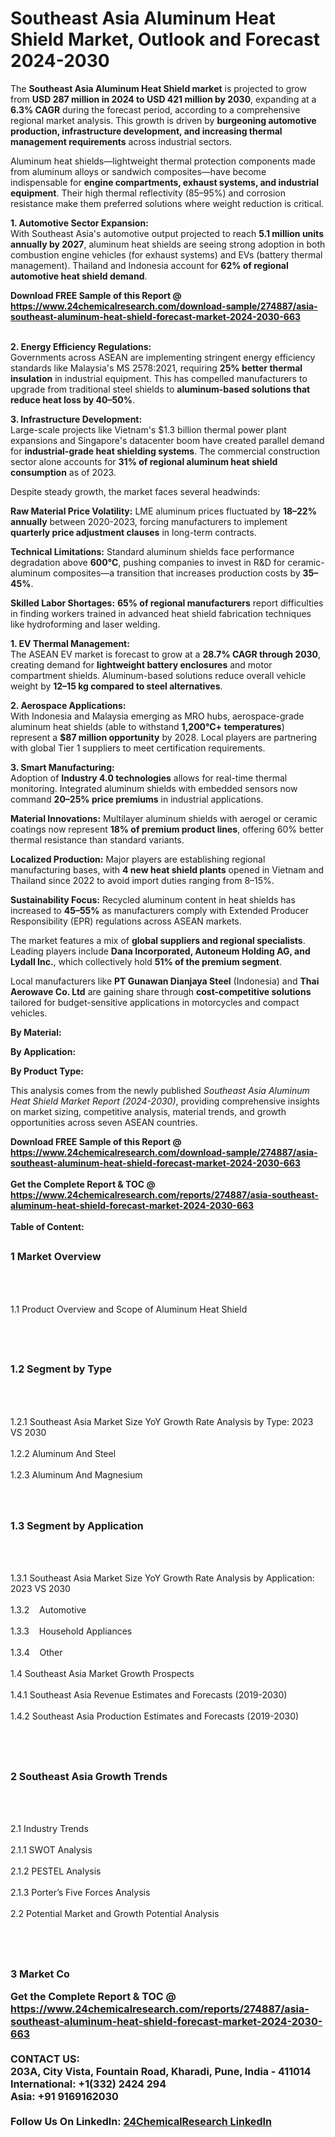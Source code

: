 <h1>Southeast Asia Aluminum Heat Shield Market, Outlook and Forecast 2024-2030</h1><p>The <strong>Southeast Asia Aluminum Heat Shield market</strong> is projected to grow from <strong>USD 287 million in 2024 to USD 421 million by 2030</strong>, expanding at a <strong>6.3% CAGR</strong> during the forecast period, according to a comprehensive regional market analysis. This growth is driven by <strong>burgeoning automotive production, infrastructure development, and increasing thermal management requirements</strong> across industrial sectors.</p><p>Aluminum heat shields—lightweight thermal protection components made from aluminum alloys or sandwich composites—have become indispensable for <strong>engine compartments, exhaust systems, and industrial equipment</strong>. Their high thermal reflectivity (85–95%) and corrosion resistance make them preferred solutions where weight reduction is critical.</p><p><strong>1. Automotive Sector Expansion:</strong><br>
With Southeast Asia's automotive output projected to reach <strong>5.1 million units annually by 2027</strong>, aluminum heat shields are seeing strong adoption in both combustion engine vehicles (for exhaust systems) and EVs (battery thermal management). Thailand and Indonesia account for <strong>62% of regional automotive heat shield demand</strong>.</p><div><b>Download FREE Sample of this Report @ 
            <a href="https://www.24chemicalresearch.com/download-sample/274887/asia-southeast-aluminum-heat-shield-forecast-market-2024-2030-663">
            https://www.24chemicalresearch.com/download-sample/274887/asia-southeast-aluminum-heat-shield-forecast-market-2024-2030-663</a></b></div><br><p><strong>2. Energy Efficiency Regulations:</strong><br>
Governments across ASEAN are implementing stringent energy efficiency standards like Malaysia's MS 2578:2021, requiring <strong>25% better thermal insulation</strong> in industrial equipment. This has compelled manufacturers to upgrade from traditional steel shields to <strong>aluminum-based solutions that reduce heat loss by 40–50%</strong>.</p><p><strong>3. Infrastructure Development:</strong><br>
Large-scale projects like Vietnam's $1.3 billion thermal power plant expansions and Singapore's datacenter boom have created parallel demand for <strong>industrial-grade heat shielding systems</strong>. The commercial construction sector alone accounts for <strong>31% of regional aluminum heat shield consumption</strong> as of 2023.</p><p>Despite steady growth, the market faces several headwinds:</p><p><strong>Raw Material Price Volatility:</strong> LME aluminum prices fluctuated by <strong>18–22% annually</strong> between 2020-2023, forcing manufacturers to implement <strong>quarterly price adjustment clauses</strong> in long-term contracts.</p><p><strong>Technical Limitations:</strong> Standard aluminum shields face performance degradation above <strong>600°C</strong>, pushing companies to invest in R&amp;D for ceramic-aluminum composites—a transition that increases production costs by <strong>35–45%</strong>.</p><p><strong>Skilled Labor Shortages:</strong> <strong>65% of regional manufacturers</strong> report difficulties in finding workers trained in advanced heat shield fabrication techniques like hydroforming and laser welding.</p><p><strong>1. EV Thermal Management:</strong><br>
The ASEAN EV market is forecast to grow at a <strong>28.7% CAGR through 2030</strong>, creating demand for <strong>lightweight battery enclosures</strong> and motor compartment shields. Aluminum-based solutions reduce overall vehicle weight by <strong>12–15 kg compared to steel alternatives</strong>.</p><p><strong>2. Aerospace Applications:</strong><br>
With Indonesia and Malaysia emerging as MRO hubs, aerospace-grade aluminum heat shields (able to withstand <strong>1,200°C+ temperatures</strong>) represent a <strong>$87 million opportunity</strong> by 2028. Local players are partnering with global Tier 1 suppliers to meet certification requirements.</p><p><strong>3. Smart Manufacturing:</strong><br>
Adoption of <strong>Industry 4.0 technologies</strong> allows for real-time thermal monitoring. Integrated aluminum shields with embedded sensors now command <strong>20–25% price premiums</strong> in industrial applications.</p><p><strong>Material Innovations:</strong> Multilayer aluminum shields with aerogel or ceramic coatings now represent <strong>18% of premium product lines</strong>, offering 60% better thermal resistance than standard variants.</p><p><strong>Localized Production:</strong> Major players are establishing regional manufacturing bases, with <strong>4 new heat shield plants</strong> opened in Vietnam and Thailand since 2022 to avoid import duties ranging from 8–15%.</p><p><strong>Sustainability Focus:</strong> Recycled aluminum content in heat shields has increased to <strong>45–55%</strong> as manufacturers comply with Extended Producer Responsibility (EPR) regulations across ASEAN markets.</p><p>The market features a mix of <strong>global suppliers and regional specialists</strong>. Leading players include <strong>Dana Incorporated, Autoneum Holding AG, and Lydall Inc.</strong>, which collectively hold <strong>51% of the premium segment</strong>.</p><p>Local manufacturers like <strong>PT Gunawan Dianjaya Steel</strong> (Indonesia) and <strong>Thai Aerowave Co. Ltd</strong> are gaining share through <strong>cost-competitive solutions</strong> tailored for budget-sensitive applications in motorcycles and compact vehicles.</p><p><strong>By Material:</strong></p><p><strong>By Application:</strong></p><p><strong>By Product Type:</strong></p><p>This analysis comes from the newly published <em>Southeast Asia Aluminum Heat Shield Market Report (2024-2030)</em>, providing comprehensive insights on market sizing, competitive analysis, material trends, and growth opportunities across seven ASEAN countries.</p><div><b>Download FREE Sample of this Report @ 
            <a href="https://www.24chemicalresearch.com/download-sample/274887/asia-southeast-aluminum-heat-shield-forecast-market-2024-2030-663">
            https://www.24chemicalresearch.com/download-sample/274887/asia-southeast-aluminum-heat-shield-forecast-market-2024-2030-663</a></b></div><br><div><b>Get the Complete Report & TOC @ 
            <a href="https://www.24chemicalresearch.com/reports/274887/asia-southeast-aluminum-heat-shield-forecast-market-2024-2030-663">
            https://www.24chemicalresearch.com/reports/274887/asia-southeast-aluminum-heat-shield-forecast-market-2024-2030-663</a></b></div><br>
            <b>Table of Content:</b><p><h2><span style="font-size:16px"><strong>1 Market Overview&nbsp;&nbsp; &nbsp;</strong></span></h2><br />
<br />
<p>1.1 Product Overview and Scope of Aluminum Heat Shield&nbsp;</p><br />
<br />
<h2><strong><span style="font-size:16px">1.2 Segment by Type&nbsp;&nbsp; &nbsp;</span></strong></h2><br />
<br />
<p>1.2.1 Southeast Asia Market Size YoY Growth Rate Analysis by Type: 2023 VS 2030&nbsp;&nbsp; &nbsp;<br /><br />
1.2.2 Aluminum And Steel&nbsp;&nbsp; &nbsp;<br /><br />
1.2.3 Aluminum And Magnesium<br /><br />
<br />
<h2><span style="font-size:16px"><strong>1.3 Segment by Application&nbsp;&nbsp;</strong></span></h2><br />
<br />
<p>1.3.1 Southeast Asia Market Size YoY Growth Rate Analysis by Application: 2023 VS 2030&nbsp;&nbsp; &nbsp;<br /><br />
1.3.2&nbsp;&nbsp; &nbsp;Automotive<br /><br />
1.3.3&nbsp;&nbsp; &nbsp;Household Appliances<br /><br />
1.3.4&nbsp;&nbsp; &nbsp;Other<br /><br />
1.4 Southeast Asia Market Growth Prospects&nbsp;&nbsp; &nbsp;<br /><br />
1.4.1 Southeast Asia Revenue Estimates and Forecasts (2019-2030)&nbsp;&nbsp; &nbsp;<br /><br />
1.4.2 Southeast Asia Production Estimates and Forecasts (2019-2030)&nbsp;&nbsp;</p><br />
<br />
<h2><span style="font-size:16px"><strong>2 Southeast Asia Growth Trends&nbsp;&nbsp; &nbsp;</strong></span></h2><br />
<br />
<p>2.1 Industry Trends&nbsp;&nbsp; &nbsp;<br /><br />
2.1.1 SWOT Analysis&nbsp;&nbsp; &nbsp;<br /><br />
2.1.2 PESTEL Analysis&nbsp;&nbsp; &nbsp;<br /><br />
2.1.3 Porter&rsquo;s Five Forces Analysis&nbsp;&nbsp; &nbsp;<br /><br />
2.2 Potential Market and Growth Potential Analysis&nbsp;&nbsp; &nbsp;</p><br />
<br />
<h2><span style="font-size:16px"><strong>3 Market Co</p><div><b>Get the Complete Report & TOC @ 
            <a href="https://www.24chemicalresearch.com/reports/274887/asia-southeast-aluminum-heat-shield-forecast-market-2024-2030-663">
            https://www.24chemicalresearch.com/reports/274887/asia-southeast-aluminum-heat-shield-forecast-market-2024-2030-663</a></b></div><br><b>CONTACT US:</b><br>
            203A, City Vista, Fountain Road, Kharadi, Pune, India - 411014<br>
            International: +1(332) 2424 294<br>
            Asia: +91 9169162030 <br><br>
            Follow Us On LinkedIn: <a href="https://www.linkedin.com/company/24chemicalresearch/">24ChemicalResearch LinkedIn</a>